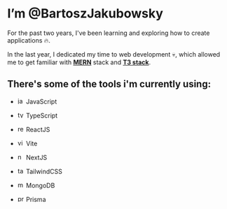 # I’m @BartoszJakubowsky

For the past two years, I've been learning and exploring how to create applications 🔥. 

In the last year, I dedicated my time to web development 💀, which allowed me to get familiar with [**MERN**](https://www.javatpoint.com/mern-stack) stack and [**T3 stack**](https://create.t3.gg/en/introduction).

## There's some of the tools i'm currently using:

- <img src="https://github.com/BartoszJakubowsky/BartoszJakubowsky/assets/110412160/a9452bef-665f-4f5e-9c63-6d9aa49819b0" alt="javascript" width=15/> JavaScript

- <img src="https://github.com/BartoszJakubowsky/BartoszJakubowsky/assets/110412160/3e32e853-e0dc-47c4-852e-d2580949dbfb" alt="typescript" width=15/> TypeScript

- <img src="https://github.com/BartoszJakubowsky/BartoszJakubowsky/assets/110412160/15e073b9-7caa-419e-b175-f91beb76e253" alt="react" width=15/> ReactJS

- <img src="https://github.com/BartoszJakubowsky/BartoszJakubowsky/assets/110412160/0e9ddc70-39db-4122-8c02-e63facb5c4a0" alt="vite" width=15/> Vite

- <img src="https://github.com/BartoszJakubowsky/BartoszJakubowsky/assets/110412160/0dc46b7a-a021-466b-bf99-eeed1ad9b1e4" alt="next" width=15/> NextJS

- <img src="https://github.com/BartoszJakubowsky/BartoszJakubowsky/assets/110412160/618df5e0-9a23-4000-a5bb-21bebfa66137" alt="tailwind" width=15/> TailwindCSS

- <img src="https://github.com/BartoszJakubowsky/BartoszJakubowsky/assets/110412160/a6614fca-9d11-4520-a377-0254e473515d" alt="mongodb" width=15/> MongoDB

- <img src="https://github.com/BartoszJakubowsky/BartoszJakubowsky/assets/110412160/e59d5089-4f8c-4091-82f1-dd876b1affc0" alt="prisma" width=15/> Prisma


